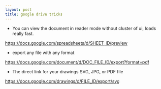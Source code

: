 ```yaml
---
layout: post
title: google drive tricks
---
```


- You can view the document in reader mode without cluster of ui, loads really fast.

https://docs.google.com/spreadsheets/d/SHEET_ID/preview

- export any file with any format

https://docs.google.com/document/d/DOC_FILE_ID/export?format=pdf

- The direct link for your drawings SVG, JPG, or PDF file

https://docs.google.com/drawings/d/FILE_ID/export/svg



